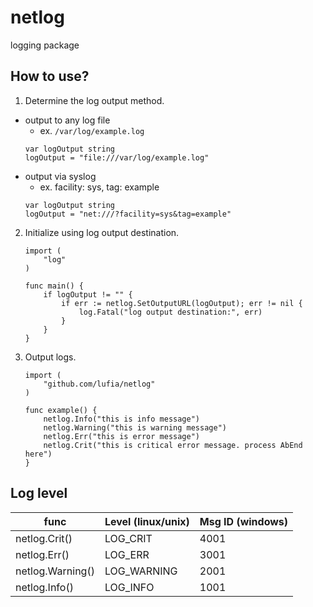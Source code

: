 # netlog
logging package

## How to use?

1. Determine the log output method.
* output to any log file
    * ex. `/var/log/example.log`
    ```
    var logOutput string
    logOutput = "file:///var/log/example.log"
    ```
* output via syslog
    * ex. facility: sys, tag: example
    ```
    var logOutput string
    logOutput = "net:///?facility=sys&tag=example"
    ```
2. Initialize using log output destination.
    ```
    import (
    	"log"
    )
    
    func main() {
    	if logOutput != "" {
    		if err := netlog.SetOutputURL(logOutput); err != nil {
    			log.Fatal("log output destination:", err)
    		}
    	}
    }
    ```
3. Output logs.
    ```
    import (
    	"github.com/lufia/netlog"
    )
    
    func example() {
        netlog.Info("this is info message")
        netlog.Warning("this is warning message")
        netlog.Err("this is error message")
        netlog.Crit("this is critical error message. process AbEnd here")
    }
    ```

## Log level
| func | Level (linux/unix) | Msg ID (windows) |
| --- | --- | --- |
| netlog.Crit() | LOG_CRIT | 4001 |
| netlog.Err() | LOG_ERR | 3001 |
| netlog.Warning() | LOG_WARNING | 2001 |
| netlog.Info() | LOG_INFO |1001 |
